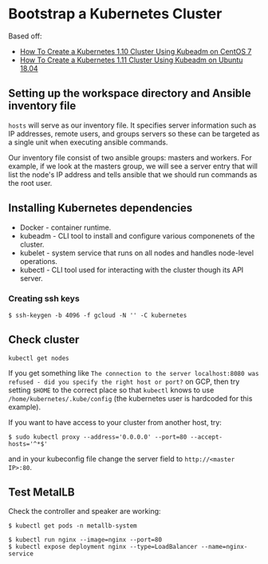 # Bootstrap a Kubernetes Cluster
Based off:
* [How To Create a Kubernetes 1.10 Cluster Using Kubeadm on CentOS 7](https://blog.markhorhost.com/how-to-create-a-kubernetes-1-10-cluster-using-kubeadm-on-centos-7/)
* [How To Create a Kubernetes 1.11 Cluster Using Kubeadm on Ubuntu 18.04](https://blog.markhorhost.com/how-to-create-a-kubernetes-1-11-cluster-using-kubeadm-on-ubuntu-18-04/)


## Setting up the workspace directory and Ansible inventory file

`hosts` will serve as our inventory file. It specifies server information such
as IP addresses, remote users, and groups servers so these can be targeted as a
single unit when executing ansible commands.

Our inventory file consist of two ansible groups: masters and workers.
For example, if we look at the masters group, we will see a server entry that
will list the node's IP address and tells ansible that we should run commands
as the root user.


## Installing Kubernetes dependencies

* Docker - container runtime.
* kubeadm - CLI tool to install and configure various componenets of the
  cluster.
* kubelet - system service that runs on all nodes and handles node-level
  operations.
* kubectl - CLI tool used for interacting with the cluster though its API
  server.

### Creating ssh keys
```
$ ssh-keygen -b 4096 -f gcloud -N '' -C kubernetes
```

## Check cluster

```
kubectl get nodes
```

If you get something like `The connection to the server localhost:8080 was
refused - did you specify the right host or port?` on GCP, then try setting
`$HOME` to the correct place so that `kubectl` knows to use
`/home/kubernetes/.kube/config` 
(the kubernetes user is hardcoded for this example).

If you want to have access to your cluster from another host, try:
```
$ sudo kubectl proxy --address='0.0.0.0' --port=80 --accept-hosts='^*$'
```

and in your kubeconfig file change the server field to `http://<master IP>:80`.

## Test MetalLB
Check the controller and speaker are working:
```
$ kubectl get pods -n metallb-system
```

```
$ kubectl run nginx --image=nginx --port=80
$ kubectl expose deployment nginx --type=LoadBalancer --name=nginx-service
```
